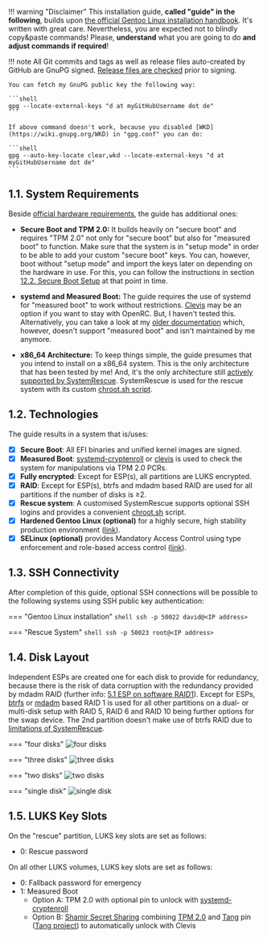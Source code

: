 !!! warning "Disclaimer"
    This installation guide, **called "guide" in the following**, builds upon [the official Gentoo Linux installation handbook](https://wiki.gentoo.org/wiki/Handbook:AMD64/Full/Installation). It's written with great care. Nevertheless, you are expected not to blindly copy&paste commands! Please, **understand** what you are going to do **and adjust commands if required**!

!!! note
    All Git commits and tags as well as release files auto-created by GitHub are GnuPG signed. [Release files are checked](https://github.com/duxsco/gentoo-installation/blob/main/assets/check_sign_release.sh) prior to signing.

    You can fetch my GnuPG public key the following way:

    ```shell
    gpg --locate-external-keys "d at myGitHubUsername dot de"
    ```

    If above command doesn't work, because you disabled [WKD](https://wiki.gnupg.org/WKD) in "gpg.conf" you can do:

    ```shell
    gpg --auto-key-locate clear,wkd --locate-external-keys "d at myGitHubUsername dot de"
    ```

## 1.1. System Requirements

Beside [official hardware requirements](https://wiki.gentoo.org/wiki/Handbook:AMD64/Full/Installation#Hardware_requirements), the guide has additional ones:

- **Secure Boot and TPM 2.0:** It builds heavily on "secure boot" and requires "TPM 2.0" not only for "secure boot" but also for "measured boot" to function. Make sure that the system is in "setup mode" in order to be able to add your custom "secure boot" keys. You can, however, boot without "setup mode" and import the keys later on depending on the hardware in use. For this, you can follow the instructions in section [12.2. Secure Boot Setup](/post-boot_configuration/#122-secure-boot-setup) at that point in time.

- **systemd and Measured Boot:** The guide requires the use of systemd for "measured boot" to work without restrictions. [Clevis](https://wiki.gentoo.org/wiki/Trusted_Platform_Module) may be an option if you want to stay with OpenRC. But, I haven't tested this. Alternatively, you can take a look at my [older documentation](https://github.com/duxsco/gentoo-installation/tree/v2.1.1) which, however, doesn't support "measured boot" and isn't maintained by me anymore.
- **x86_64 Architecture:** To keep things simple, the guide presumes that you intend to install on a x86_64 system. This is the only architecture that has been tested by me! And, it's the only architecture still [actively supported by SystemRescue](https://www.system-rescue.org/Download/). SystemRescue is used for the rescue system with its custom [chroot.sh script](https://github.com/duxsco/gentoo-installation/blob/main/bin/disk.sh#L202-L281).

## 1.2. Technologies

The guide results in a system that is/uses:

- [x] **Secure Boot**: All EFI binaries and unified kernel images are signed.
- [x] **Measured Boot**: [systemd-cryptenroll](https://wiki.archlinux.org/title/Trusted_Platform_Module#systemd-cryptenroll) or [clevis](https://github.com/latchset/clevis) is used to check the system for manipulations via TPM 2.0 PCRs.
- [x] **Fully encrypted**: Except for ESP(s), all partitions are LUKS encrypted.
- [x] **RAID**: Except for ESP(s), btrfs and mdadm based RAID are used for all partitions if the number of disks is ≥2.
- [x] **Rescue system**: A customised SystemRescue supports optional SSH logins and provides a convenient [chroot.sh](https://github.com/duxsco/gentoo-installation/blob/main/bin/disk.sh#L202-L281) script.
- [x] **Hardened Gentoo Linux (optional)** for a highly secure, high stability production environment ([link](https://wiki.gentoo.org/wiki/Project:Hardened)).
- [x] **SELinux (optional)** provides Mandatory Access Control using type enforcement and role-based access control ([link](https://wiki.gentoo.org/wiki/Project:SELinux)).

## 1.3. SSH Connectivity

After completion of this guide, optional SSH connections will be possible to the following systems using SSH public key authentication:

=== "Gentoo Linux installation"
    ```shell
    ssh -p 50022 david@<IP address>
    ```

=== "Rescue System"
    ```shell
    ssh -p 50023 root@<IP address>
    ```

## 1.4. Disk Layout

Independent ESPs are created one for each disk to provide for redundancy, because there is the risk of data corruption with the redundancy provided by mdadm RAID (further info: [5.1 ESP on software RAID1](https://wiki.archlinux.org/title/EFI_system_partition#ESP_on_software_RAID1)). Except for ESPs, [btrfs](https://btrfs.readthedocs.io/en/latest/mkfs.btrfs.html#profiles) or [mdadm](https://raid.wiki.kernel.org/index.php/Introduction#The_RAID_levels) based RAID 1 is used for all other partitions on a dual- or multi-disk setup with RAID 5, RAID 6 and RAID 10 being further options for the swap device. The 2nd partition doesn't make use of btrfs RAID due to [limitations of SystemRescue](https://gitlab.com/systemrescue/systemrescue-sources/-/issues/292#note_1036225171).

=== "four disks"
    ![four disks](/images/four_disks.png)

=== "three disks"
    ![three disks](/images/three_disks.png)

=== "two disks"
    ![two disks](/images/two_disks.png)

=== "single disk"
    ![single disk](/images/single_disk.png)

## 1.5. LUKS Key Slots

On the "rescue" partition, LUKS key slots are set as follows:

  - 0: Rescue password

On all other LUKS volumes, LUKS key slots are set as follows:

  - 0: Fallback password for emergency
  - 1: Measured Boot
    - Option A: TPM 2.0 with optional pin to unlock with [systemd-cryptenroll](https://wiki.archlinux.org/title/Trusted_Platform_Module#systemd-cryptenroll)
    - Option B: [Shamir Secret Sharing](https://github.com/latchset/clevis#pin-shamir-secret-sharing) combining [TPM 2.0](https://github.com/latchset/clevis#pin-tpm2) and [Tang](https://github.com/latchset/clevis#pin-tang) pin ([Tang project](https://github.com/latchset/tang)) to automatically unlock with Clevis

